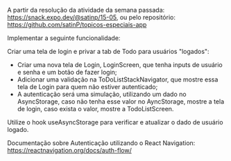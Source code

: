 A partir da resolução da atividade da semana passada: https://snack.expo.dev/@satinp/15-05, ou pelo repositório: https://github.com/satinP/topicos-especiais-app

Implementar a seguinte funcionalidade:

Criar uma tela de login e privar a tab de Todo para usuários "logados":

- Criar uma nova tela de Login, LoginScreen, que tenha inputs de usuário e senha e um botão de fazer login;
- Adicionar uma validação na ToDoListStackNavigator, que mostre essa tela de Login para quem não estiver autenticado;
- A autenticação será uma simulação, utilizando um dado no AsyncStorage, caso não tenha esse valor no AyncStorage, mostre a tela de login, caso exista o valor, mostre a TodoListScreen.

Utilize o hook useAsyncStorage para verificar e atualizar o dado de usuário logado.

Documentação sobre Autenticação utilizando o React Navigation: https://reactnavigation.org/docs/auth-flow/
